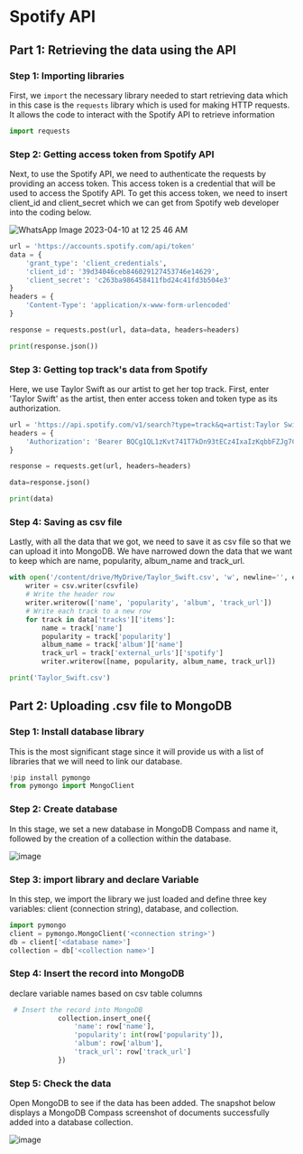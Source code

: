 # Spotify API

## Part 1: Retrieving the data using the API

### Step 1: Importing libraries
First, we `import` the necessary library needed to start retrieving data which in this case is the `requests` library which is used for making HTTP requests. It allows the code to interact with the Spotify API to retrieve information

```python
import requests
```

### Step 2: Getting access token from Spotify API
Next, to use the Spotify API, we need to authenticate the requests by providing an access token. This access token is a credential that will be used to access the Spotify API. To get this access token, we need to insert client_id and client_secret which we can get from Spotify web developer into the coding below.

![WhatsApp Image 2023-04-10 at 12 25 46 AM](https://user-images.githubusercontent.com/95232008/230788934-320de1b1-4737-42a4-bb7d-42b9e1d80d4a.jpeg)


```python
url = 'https://accounts.spotify.com/api/token'
data = {
    'grant_type': 'client_credentials',
    'client_id': '39d34046ceb846029127453746e14629',
    'client_secret': 'c263ba986458411fbd24c41fd3b504e3'
}
headers = {
    'Content-Type': 'application/x-www-form-urlencoded'
}

response = requests.post(url, data=data, headers=headers)

print(response.json())
```

### Step 3: Getting top track's data from Spotify
Here, we use Taylor Swift as our artist to get her top track. First, enter 'Taylor Swift' as the artist, then enter access token and token type as its authorization.

```python
url = 'https://api.spotify.com/v1/search?type=track&q=artist:Taylor Swift'
headers = {
    'Authorization': 'Bearer BQCg1QL1zKvt741T7kDn93tECz4IxaIzKqbbFZJg7CByhk9bc8an4mlwDYCdyOKxtUPCLCZFWTluCO3OYSOLVsAB-FanoEFPgf5qsgrHs6PTW4SKUQd5'
}

response = requests.get(url, headers=headers)

data=response.json()

print(data)
```

### Step 4: Saving as csv file
Lastly, with all the data that we got, we need to save it as csv file so that we can upload it into MongoDB. We have narrowed down the data that we want to keep which are name, popularity, album_name and track_url.

```python
with open('/content/drive/MyDrive/Taylor_Swift.csv', 'w', newline='', encoding='utf-8') as csvfile:
    writer = csv.writer(csvfile)
    # Write the header row
    writer.writerow(['name', 'popularity', 'album', 'track_url'])
    # Write each track to a new row
    for track in data['tracks']['items']:
        name = track['name']
        popularity = track['popularity']
        album_name = track['album']['name']
        track_url = track['external_urls']['spotify']
        writer.writerow([name, popularity, album_name, track_url])

print('Taylor_Swift.csv')
```


## Part 2: Uploading .csv file to MongoDB
### Step 1: Install database library
This is the most significant stage since it will provide us with a list of libraries that we will need to link our database. 
```python
!pip install pymongo
from pymongo import MongoClient
```

### Step 2: Create database
In this stage, we set a new database in MongoDB Compass and name it, followed by the creation of a collection within the database.
<br/>

![image](https://user-images.githubusercontent.com/95215371/230786607-e1642e27-d9f8-42c0-9773-034642a07efb.png)


### Step 3: import library and declare Variable
In this step, we import the library we just loaded and define three key variables: client (connection string), database, and collection.

```python
import pymongo
client = pymongo.MongoClient('<connection string>')
db = client['<database name>']
collection = db['<collection name>']
```

### Step 4: Insert the record into MongoDB
declare variable names based on csv table columns

```python
 # Insert the record into MongoDB
            collection.insert_one({
                'name': row['name'],
                'popularity': int(row['popularity']),
                'album': row['album'],
                'track_url': row['track_url']
            })
```

### Step 5: Check the data
Open MongoDB to see if the data has been added. The snapshot below displays a MongoDB Compass screenshot of documents successfully added into a database collection.

![image](https://user-images.githubusercontent.com/95215371/230786861-33b004fc-a131-43ce-b937-e5cc8f2f27f3.png)
